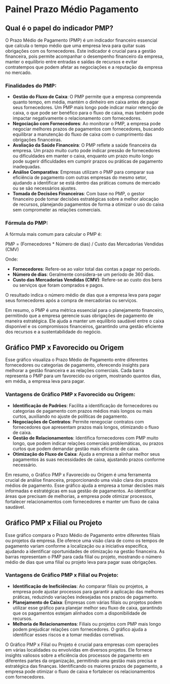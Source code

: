 # Painel Prazo Médio Pagamento

## Qual é o papel do indicador PMP?

O Prazo Médio de Pagamento (PMP) é um indicador financeiro essencial que calcula o tempo médio que uma empresa leva para quitar suas obrigações com os fornecedores. Este indicador é crucial para a gestão financeira, pois permite acompanhar o desempenho financeiro da empresa, manter o equilíbrio entre entradas e saídas de recursos e evitar contratempos que podem afetar as negociações e a reputação da empresa no mercado.

### Finalidades do PMP:

- **Gestão do Fluxo de Caixa**: O PMP permite que a empresa compreenda quanto tempo, em média, mantém o dinheiro em caixa antes de pagar seus fornecedores. Um PMP mais longo pode indicar maior retenção de caixa, o que pode ser benéfico para o fluxo de caixa, mas também pode impactar negativamente o relacionamento com fornecedores.
- **Negociação com Fornecedores**: Ao monitorar o PMP, a empresa pode negociar melhores prazos de pagamentos com fornecedores, buscando equilibrar a manutenção do fluxo de caixa com o cumprimento das obrigações financeiras.
- **Avaliação da Saúde Financeira**: O PMP reflete a saúde financeira da empresa. Um prazo muito curto pode indicar pressão de fornecedores ou dificuldades em manter o caixa, enquanto um prazo muito longo pode sugerir dificuldades em cumprir prazos ou práticas de pagamento inadequadas.
- **Análise Comparativa**: Empresas utilizam o PMP para comparar sua eficiência de pagamento com outras empresas do mesmo setor, ajudando a identificar se está dentro das práticas comuns de mercado ou se são necessários ajustes.
- **Tomada de Decisões Financeiras**: Com base no PMP, o gestor financeiro pode tomar decisões estratégicas sobre a melhor alocação de recursos, planejando pagamentos de forma a otimizar o uso do caixa sem comprometer as relações comerciais.

### Fórmula do PMP:

A fórmula mais comum para calcular o PMP é:

PMP = (Fornecedores * Número de dias) / Custo das Mercadorias Vendidas (CMV)

Onde:

- **Fornecedores**: Refere-se ao valor total das contas a pagar no período.
- **Número de dias**: Geralmente considera-se um período de 360 dias.
- **Custo das Mercadorias Vendidas (CMV)**: Refere-se ao custo dos bens ou serviços que foram comprados e pagos.

O resultado indica o número médio de dias que a empresa leva para pagar seus fornecedores após a compra de mercadorias ou serviços.

Em resumo, o PMP é uma métrica essencial para o planejamento financeiro, permitindo que a empresa gerencie suas obrigações de pagamento de maneira estratégica. Ele ajuda a manter um equilíbrio saudável entre o caixa disponível e os compromissos financeiros, garantindo uma gestão eficiente dos recursos e a sustentabilidade do negócio.

## Gráfico PMP x Favorecido ou Origem

Esse gráfico visualiza o Prazo Médio de Pagamento entre diferentes fornecedores ou categorias de pagamento, oferecendo insights para melhorar a gestão financeira e as relações comerciais. Cada barra representa o PMP para um favorecido ou origem, mostrando quantos dias, em média, a empresa leva para pagar.

### Vantagens de Gráfico PMP x Favorecido ou Origem:

- **Identificação de Padrões**: Facilita a identificação de fornecedores ou categorias de pagamento com prazos médios mais longos ou mais curtos, auxiliando no ajuste de políticas de pagamento.
- **Negociações de Contratos**: Permite renegociar contratos com fornecedores que apresentam prazos mais longos, otimizando o fluxo de caixa.
- **Gestão de Relacionamentos**: Identifica fornecedores com PMP muito longo, que podem indicar relações comerciais problemáticas, ou prazos curtos que podem demandar gestão mais eficiente de caixa.
- **Otimização do Fluxo de Caixa**: Ajuda a empresa a alinhar melhor seus pagamentos às suas necessidades de caixa, ajustando prazos conforme necessário.

Em resumo, o Gráfico PMP x Favorecido ou Origem é uma ferramenta crucial de análise financeira, proporcionando uma visão clara dos prazos médios de pagamento. Esse gráfico ajuda a empresa a tomar decisões mais informadas e estratégicas em sua gestão de pagamentos. Ao identificar áreas que precisam de melhorias, a empresa pode otimizar processos, fortalecer relacionamentos com fornecedores e manter um fluxo de caixa saudável.

## Gráfico PMP x Filial ou Projeto

Esse gráfico compara o Prazo Médio de Pagamento entre diferentes filiais ou projetos da empresa. Ele oferece uma visão clara de como os tempos de pagamento variam conforme a localização ou a iniciativa específica, ajudando a identificar oportunidades de otimização na gestão financeira. As barras representam o PMP para cada filial ou projeto, mostrando o número médio de dias que uma filial ou projeto leva para pagar suas obrigações.

### Vantagens de Gráfico PMP x Filial ou Projeto:

- **Identificação de Ineficiências**: Ao comparar filiais ou projetos, a empresa pode ajustar processos para garantir a aplicação das melhores práticas, reduzindo variações indesejadas nos prazos de pagamento.
- **Planejamento de Caixa**: Empresas com várias filiais ou projetos podem utilizar esse gráfico para planejar melhor seu fluxo de caixa, garantindo que os pagamentos estejam alinhados com a disponibilidade de recursos.
- **Melhoria de Relacionamentos**: Filiais ou projetos com PMP mais longo podem prejudicar relações com fornecedores. O gráfico ajuda a identificar esses riscos e a tomar medidas corretivas.

O Gráfico PMP x Filial ou Projeto é crucial para empresas com operações em várias localidades ou envolvidas em diversos projetos. Ele fornece insights valiosos sobre a eficiência dos processos de pagamento em diferentes partes da organização, permitindo uma gestão mais precisa e estratégica das finanças. Identificando os maiores prazos de pagamento, a empresa pode otimizar o fluxo de caixa e fortalecer os relacionamentos com fornecedores.
